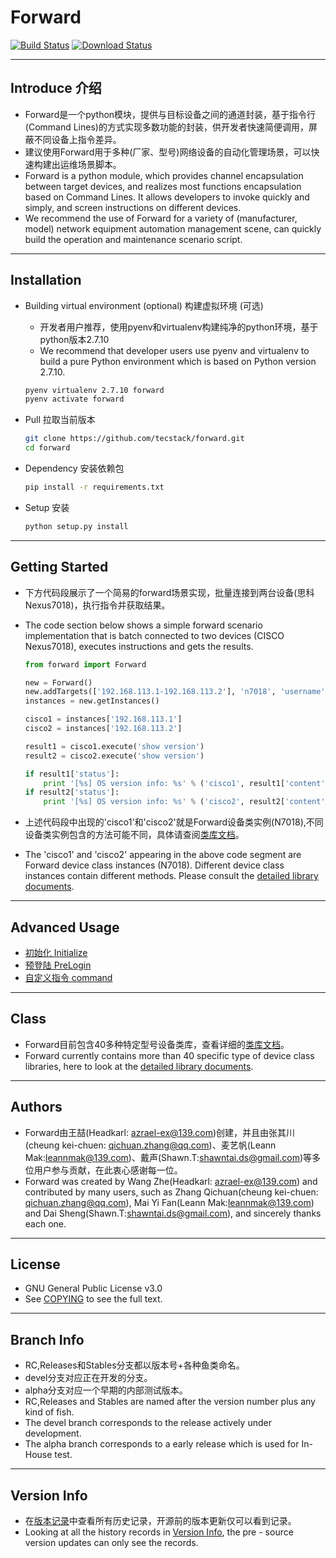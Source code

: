 # Forward
  [![Build Status](https://travis-ci.org/tecstack/forward.svg?branch=master)](https://travis-ci.org/tecstack/forward)
  [![Download Status](https://img.shields.io/badge/download-1024%2Fmonth-green.svg)](https://github.com/tecstack/forward)

---

## Introduce 介绍

* Forward是一个python模块，提供与目标设备之间的通道封装，基于指令行(Command Lines)的方式实现多数功能的封装，供开发者快速简便调用，屏蔽不同设备上指令差异。
* 建议使用Forward用于多种(厂家、型号)网络设备的自动化管理场景，可以快速构建出运维场景脚本。
* Forward is a python module, which provides channel encapsulation between target devices, and realizes most functions encapsulation based on Command Lines. It allows developers to invoke quickly and simply, and screen instructions on different devices.
* We recommend the use of Forward for a variety of (manufacturer, model) network equipment automation management scene, can quickly build the operation and maintenance scenario script.

---

## Installation

* Building virtual environment (optional) 构建虚拟环境 (可选)

  * 开发者用户推荐，使用pyenv和virtualenv构建纯净的python环境，基于python版本2.7.10
  * We recommend that developer users use pyenv and virtualenv to build a pure Python environment which is based on Python version 2.7.10.

  ```Bash
  pyenv virtualenv 2.7.10 forward
  pyenv activate forward
  ```

* Pull 拉取当前版本

  ```Bash
  git clone https://github.com/tecstack/forward.git
  cd forward
  ```

* Dependency 安装依赖包

  ```Bash
  pip install -r requirements.txt
  ```

* Setup 安装

  ```Bash
  python setup.py install
  ```

---

## Getting Started

* 下方代码段展示了一个简易的forward场景实现，批量连接到两台设备(思科Nexus7018)，执行指令并获取结果。
* The code section below shows a simple forward scenario implementation that is batch connected to two devices (CISCO Nexus7018), executes instructions and gets the results.

  ```Python
  from forward import Forward

  new = Forward()
  new.addTargets(['192.168.113.1-192.168.113.2'], 'n7018', 'username', 'password')
  instances = new.getInstances()

  cisco1 = instances['192.168.113.1']
  cisco2 = instances['192.168.113.2']

  result1 = cisco1.execute('show version')
  result2 = cisco2.execute('show version')

  if result1['status']:
      print '[%s] OS version info: %s' % ('cisco1', result1['content'])
  if result2['status']:
      print '[%s] OS version info: %s' % ('cisco2', result2['content'])
  ```

* 上述代码段中出现的'cisco1'和'cisco2'就是Forward设备类实例(N7018),不同设备类实例包含的方法可能不同，具体请查阅[类库文档](/docs/class)。
* The 'cisco1' and 'cisco2' appearing in the above code segment are Forward device class instances (N7018). Different device class instances contain different methods. Please consult the [detailed library documents](/docs/class).

---

## Advanced Usage

* [初始化 Initialize](/docs/advance/initialize.md)
* [预登陆 PreLogin](/docs/advance/prelogin.md)
* [自定义指令 command](/docs/advance/command.md)

---

## Class

* Forward目前包含40多种特定型号设备类库，查看详细的[类库文档](/docs/class)。
* Forward currently contains more than 40 specific type of device class libraries, here to look at the [detailed library documents](/docs/class).

---

## Authors

* Forward由王喆(Headkarl: azrael-ex@139.com)创建，并且由张其川(cheung kei-chuen: qichuan.zhang@qq.com)、麦艺帆(Leann Mak:leannmak@139.com)、戴声(Shawn.T:shawntai.ds@gmail.com)等多位用户参与贡献，在此衷心感谢每一位。
* Forward was created by Wang Zhe(Headkarl: azrael-ex@139.com) and contributed by many users, such as Zhang Qichuan(cheung kei-chuen: qichuan.zhang@qq.com), Mai Yi Fan(Leann Mak:leannmak@139.com) and Dai Sheng(Shawn.T:shawntai.ds@gmail.com), and sincerely thanks each one.

---

## License

* GNU General Public License v3.0
* See [COPYING](COPYING) to see the full text.

---

## Branch Info

* RC,Releases和Stables分支都以版本号+各种鱼类命名。
* devel分支对应正在开发的分支。
* alpha分支对应一个早期的内部测试版本。
* RC,Releases and Stables are named after the version number plus any kind of fish.
* The devel branch corresponds to the release actively under development.
* The alpha branch corresponds to a early release which is used for In-House test.

---

## Version Info

* 在[版本记录](/docs/VersionInfo.md)中查看所有历史记录，开源前的版本更新仅可以看到记录。
* Looking at all the history records in [Version Info](/docs/VersionInfo.md), the pre - source version updates can only see the records.
